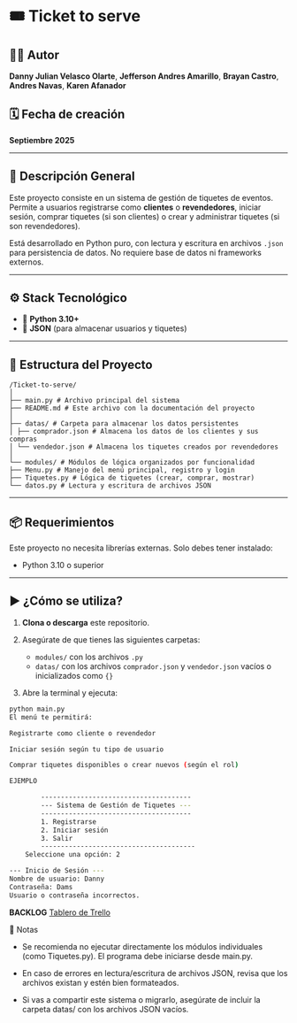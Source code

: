 # 🎟️ Ticket to serve

## 👨‍💻 Autor
**Danny Julian Velasco Olarte**,
**Jefferson Andres Amarillo**,
**Brayan Castro**,
**Andres Navas**,
**Karen Afanador**

## 🗓️ Fecha de creación
**Septiembre 2025**

---

## 📝 Descripción General

Este proyecto consiste en un sistema de gestión de tiquetes de eventos. Permite a usuarios registrarse como **clientes** o **revendedores**, iniciar sesión, comprar tiquetes (si son clientes) o crear y administrar tiquetes (si son revendedores).

Está desarrollado en Python puro, con lectura y escritura en archivos `.json` para persistencia de datos. No requiere base de datos ni frameworks externos.

---

## ⚙️ Stack Tecnológico

- 🐍 **Python 3.10+**
- 📄 **JSON** (para almacenar usuarios y tiquetes)

---

## 📁 Estructura del Proyecto

```
/Ticket-to-serve/
│
├── main.py # Archivo principal del sistema
├── README.md # Este archivo con la documentación del proyecto
│
├── datas/ # Carpeta para almacenar los datos persistentes
│ ├── comprador.json # Almacena los datos de los clientes y sus compras
│ └── vendedor.json # Almacena los tiquetes creados por revendedores
│
└── modules/ # Módulos de lógica organizados por funcionalidad
├── Menu.py # Manejo del menú principal, registro y login
├── Tiquetes.py # Lógica de tiquetes (crear, comprar, mostrar)
└── datos.py # Lectura y escritura de archivos JSON
```


---

## 📦 Requerimientos

Este proyecto no necesita librerías externas. Solo debes tener instalado:

- Python 3.10 o superior

---

## ▶️ ¿Cómo se utiliza?

1. **Clona o descarga** este repositorio.
2. Asegúrate de que tienes las siguientes carpetas:
   - `modules/` con los archivos `.py`
   - `datas/` con los archivos `comprador.json` y `vendedor.json` vacíos o inicializados como `{}`

3. Abre la terminal y ejecuta:

```bash
python main.py
El menú te permitirá:

Registrarte como cliente o revendedor

Iniciar sesión según tu tipo de usuario

Comprar tiquetes disponibles o crear nuevos (según el rol)

EJEMPLO

        --------------------------------------
        --- Sistema de Gestión de Tiquetes ---
        --------------------------------------
        1. Registrarse
        2. Iniciar sesión
        3. Salir
        ---------------------------------------
    Seleccione una opción: 2

--- Inicio de Sesión ---
Nombre de usuario: Danny
Contraseña: Dams
Usuario o contraseña incorrectos.

```

**BACKLOG**
[Tablero de Trello](https://trello.com/b/bd0roOTP/venta-de-tichetes)

📌 Notas

- Se recomienda no ejecutar directamente los módulos individuales (como Tiquetes.py). El programa debe iniciarse desde main.py.

- En caso de errores en lectura/escritura de archivos JSON, revisa que los archivos existan y estén bien formateados.

- Si vas a compartir este sistema o migrarlo, asegúrate de incluir la carpeta datas/ con los archivos JSON vacíos.
